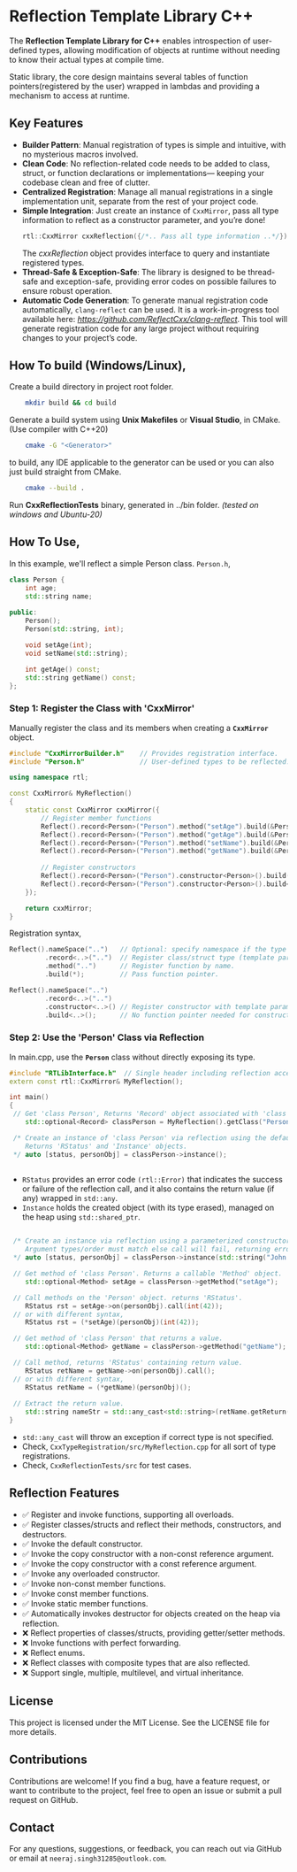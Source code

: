 # Reflection Template Library C++

The **Reflection Template Library for C++** enables introspection of user-defined types, allowing modification of objects at runtime without needing to know their actual types at compile time.

Static library, the core design maintains several tables of function pointers(registered by the user) wrapped in lambdas and providing a mechanism to access at runtime.

## Key Features

- **Builder Pattern**: Manual registration of types is simple and intuitive, with no mysterious macros involved.
- **Clean Code**: No reflection-related code needs to be added to class, struct, or function declarations or implementations— keeping your codebase clean and free of clutter.
- **Centralized Registration**: Manage all manual registrations in a single implementation unit, separate from the rest of your project code.
- **Simple Integration**: Just create an instance of `CxxMirror`, pass all type information to reflect as a constructor parameter, and you’re done!
  ```c++
  rtl::CxxMirror cxxReflection({/*.. Pass all type information ..*/});
  ```
  The *cxxReflection* object provides interface to query and instantiate registered types.
- **Thread-Safe & Exception-Safe**: The library is designed to be thread-safe and exception-safe, providing error codes on possible failures to ensure robust operation.
- **Automatic Code Generation**: To generate manual registration code automatically, `clang-reflect` can be used. It is a work-in-progress tool available here: *https://github.com/ReflectCxx/clang-reflect*. This tool will generate registration code for any large project without requiring changes to your project’s code.

## How To build (Windows/Linux),

Create a build directory in project root folder.
```sh
    mkdir build && cd build
```
Generate a build system using **Unix Makefiles** or **Visual Studio**, in CMake. (Use compiler with C++20)
```sh
    cmake -G "<Generator>"
```   
to build, any IDE applicable to the generator can be used or you can also just build straight from CMake.
```sh
    cmake --build .
```
Run **CxxReflectionTests** binary, generated in ../bin folder. *(tested on windows and Ubuntu-20)*
## How To Use,
In this example, we'll reflect a simple Person class. `Person.h`,
```c++
class Person {
    int age;
    std::string name;
	
public:
    Person();
    Person(std::string, int);

    void setAge(int);
    void setName(std::string);

    int getAge() const;
    std::string getName() const;
};
```
### Step 1: Register the Class with 'CxxMirror'
Manually register the class and its members when creating a **`CxxMirror`** object.
```c++
#include "CxxMirrorBuilder.h"    // Provides registration interface.
#include "Person.h"              // User-defined types to be reflected.

using namespace rtl;

const CxxMirror& MyReflection() 
{
    static const CxxMirror cxxMirror({
        // Register member functions
        Reflect().record<Person>("Person").method("setAge").build(&Person::setAge),
        Reflect().record<Person>("Person").method("getAge").build(&Person::getAge),
        Reflect().record<Person>("Person").method("setName").build(&Person::setName),
        Reflect().record<Person>("Person").method("getName").build(&Person::getName),
	
        // Register constructors
        Reflect().record<Person>("Person").constructor<Person>().build(),  // Default constructor
        Reflect().record<Person>("Person").constructor<Person>().build<std::string, int>()  // Constructor with parameters
    });

    return cxxMirror;
}
```
Registration syntax,
```c++
Reflect().nameSpace("..")   // Optional: specify namespace if the type is enclosed in one.
         .record<..>("..")  // Register class/struct type (template parameter) and its name (string).
         .method("..")      // Register function by name.
         .build(*);         // Pass function pointer.

Reflect().nameSpace("..")
         .record<..>("..")
         .constructor<..>() // Register constructor with template parameters as signature.
         .build<..>();      // No function pointer needed for constructors.
```
### Step 2: Use the 'Person' Class via Reflection
In main.cpp, use the **`Person`** class without directly exposing its type.
```c++
#include "RTLibInterface.h"  // Single header including reflection access interface.
extern const rtl::CxxMirror& MyReflection();

int main() 
{
 // Get 'class Person', Returns 'Record' object associated with 'class Person'
    std::optional<Record> classPerson = MyReflection().getClass("Person");

 /* Create an instance of 'class Person' via reflection using the default constructor.
    Returns 'RStatus' and 'Instance' objects.
 */ auto [status, personObj] = classPerson->instance();
	
```
- `RStatus` provides an error code `(rtl::Error)` that indicates the success or failure of the reflection call, and it also contains the return value (if any) wrapped in `std::any`.
- `Instance` holds the created object (with its type erased), managed on the heap using `std::shared_ptr`.
```c++

 /* Create an instance via reflection using a parameterized constructor. 
    Argument types/order must match else call will fail, returning error-code in 'status'.
 */ auto [status, personObj] = classPerson->instance(std::string("John Doe"), int(42));

 // Get method of 'class Person'. Returns a callable 'Method' object.
    std::optional<Method> setAge = classPerson->getMethod("setAge");

 // Call methods on the 'Person' object. returns 'RStatus'.
    RStatus rst = setAge->on(personObj).call(int(42));
 // or with different syntax,
    RStatus rst = (*setAge)(personObj)(int(42));

 // Get method of 'class Person' that returns a value.
    std::optional<Method> getName = classPerson->getMethod("getName");

 // Call method, returns 'RStatus' containing return value.
    RStatus retName = getName->on(personObj).call();
 // or with different syntax,
    RStatus retName = (*getName)(personObj)();
  
 // Extract the return value.
    std::string nameStr = std::any_cast<std::string>(retName.getReturn());
}
```
- `std::any_cast` will throw an exception if correct type is not specified.
- Check, `CxxTypeRegistration/src/MyReflection.cpp` for all sort of type registrations.
- Check, `CxxReflectionTests/src` for test cases.

## Reflection Features
- ✅ Register and invoke functions, supporting all overloads.
- ✅ Register classes/structs and reflect their methods, constructors, and destructors.
- ✅ Invoke the default constructor.
- ✅ Invoke the copy constructor with a non-const reference argument.
- ✅ Invoke the copy constructor with a const reference argument.
- ✅ Invoke any overloaded constructor.
- ✅ Invoke non-const member functions.
- ✅ Invoke const member functions.
- ✅ Invoke static member functions.
- ✅ Automatically invokes destructor for objects created on the heap via reflection.
- ❌ Reflect properties of classes/structs, providing getter/setter methods.
- ❌ Invoke functions with perfect forwarding.
- ❌ Reflect enums.
- ❌ Reflect classes with composite types that are also reflected.
- ❌ Support single, multiple, multilevel, and virtual inheritance.

## License
This project is licensed under the MIT License. See the LICENSE file for more details.

## Contributions
Contributions are welcome! If you find a bug, have a feature request, or want to contribute to the project, feel free to open an issue or submit a pull request on GitHub.

## Contact
For any questions, suggestions, or feedback, you can reach out via GitHub or email at `neeraj.singh31285@outlook.com`.